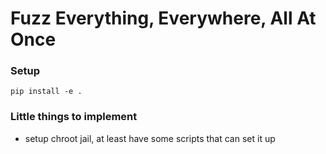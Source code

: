 # Fuzz Everything, Everywhere, All At Once

### Setup 
`pip install -e .`

### Little things to implement
- setup chroot jail, at least have some scripts that can set it up